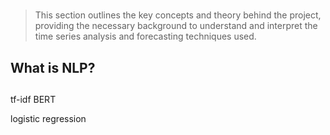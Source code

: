 # <concepts guide>

> This section outlines the key concepts and theory behind the project, providing the necessary background to understand and interpret the time series analysis and forecasting techniques used.

## What is NLP?

## 
tf-idf
BERT

logistic regression 
